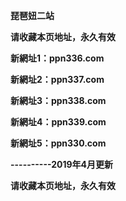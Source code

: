 <p><b>琵琶妞二站</b></p>
<p><b>请收藏本页地址，永久有效</b></p>
<p><b>新網址1：ppn336.com</b></p>
<p><b>新網址2：ppn337.com</b></p>
<p><b>新網址3：ppn338.com</b></p>
<p><b>新網址4：ppn339.com</b></p>
<p><b>新網址5：ppn330.com</b></p>
<p><b>----------2019年4月更新</b></p>
<p><b>请收藏本页地址，永久有效</b></p>
